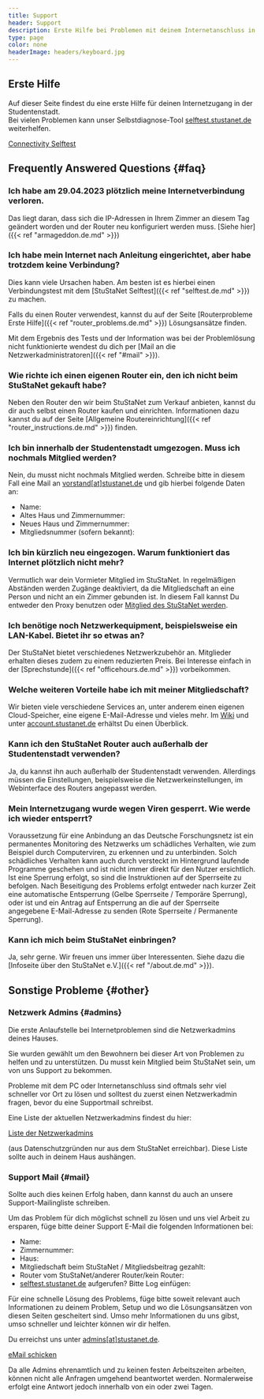 ```yaml
---
title: Support
header: Support
description: Erste Hilfe bei Problemen mit deinem Internetanschluss in der StuSta
type: page
color: none
headerImage: headers/keyboard.jpg
---
```


## Erste Hilfe
Auf dieser Seite findest du eine erste Hilfe für deinen Internetzugang in der Studentenstadt.<br />
Bei vielen Problemen kann unser Selbstdiagnose-Tool [selftest.stustanet.de](http://selftest.stustanet.de) weiterhelfen.

<a class="button" href="http://selftest.stustanet.de/">Connectivity Selftest</a>

## Frequently Answered Questions {#faq}

### Ich habe am 29.04.2023 plötzlich meine Internetverbindung verloren.
Das liegt daran, dass sich die IP-Adressen in Ihrem Zimmer an diesem Tag geändert worden und der Router neu konfiguriert werden muss. [Siehe hier]({{< ref "armageddon.de.md" >}})


### Ich habe mein Internet nach Anleitung eingerichtet, aber habe trotzdem keine Verbindung?
Dies kann viele Ursachen haben. Am besten ist es hierbei einen Verbindungstest mit dem [StuStaNet Selftest]({{< ref "selftest.de.md" >}}) zu machen.

Falls du einen Router verwendest, kannst du auf der Seite [Routerprobleme Erste Hilfe]({{< ref "router_problems.de.md" >}}) Lösungsansätze finden.

Mit dem Ergebnis des Tests und der Information was bei der Problemlösung nicht funktionierte wendest du dich per [Mail an die Netzwerkadministratoren]({{< ref "#mail" >}}).

### Wie richte ich einen eigenen Router ein, den ich nicht beim StuStaNet gekauft habe?
Neben den Router den wir beim StuStaNet zum Verkauf anbieten, kannst du dir auch selbst einen Router kaufen und einrichten.
Informationen dazu kannst du auf der Seite [Allgemeine Routereinrichtung]({{< ref "router_instructions.de.md" >}}) finden.

### Ich bin innerhalb der Studentenstadt umgezogen. Muss ich nochmals Mitglied werden?
Nein, du musst nicht nochmals Mitglied werden. Schreibe bitte in diesem Fall eine Mail an [vorstand[at]stustanet.de](https://stustanet.de/mail/vorstand?subject=Umzug&body=Name%3A%0AAltes%20Haus%20und%20Zimmernummer%3A%0ANeues%20Haus%20und%20Zimmernummer%3A%0AMitgliedsnummer%20(sofern%20bekannt)%3A) und gib hierbei folgende Daten an:

* Name:
* Altes Haus und Zimmernummer:
* Neues Haus und Zimmernummer:
* Mitgliedsnummer (sofern bekannt):

### Ich bin kürzlich neu eingezogen. Warum funktioniert das Internet plötzlich nicht mehr?
Vermutlich war dein Vormieter Mitglied im StuStaNet. In regelmäßigen Abständen werden Zugänge deaktiviert, da die Mitgliedschaft an eine Person und nicht an ein Zimmer gebunden ist. In diesem Fall kannst Du entweder den Proxy benutzen oder [Mitglied des StuStaNet werden](https://reg.stustanet.de).

### Ich benötige noch Netzwerkequipment, beispielsweise ein LAN-Kabel. Bietet ihr so etwas an?
Der StuStaNet bietet verschiedenes Netzwerkzubehör an. Mitglieder erhalten dieses zudem zu einem reduzierten Preis. Bei Interesse einfach in der [Sprechstunde]({{< ref "officehours.de.md" >}}) vorbeikommen.

### Welche weiteren Vorteile habe ich mit meiner Mitgliedschaft?
Wir bieten viele verschiedene Services an, unter anderem einen eigenen Cloud-Speicher, eine eigene E-Mail-Adresse und vieles mehr. Im [Wiki](https://wiki.stusta.de/StuStaNet-Dienste) und unter [account.stustanet.de](https://account.stustanet.de) erhältst Du einen Überblick.

### Kann ich den StuStaNet Router auch außerhalb der Studentenstadt verwenden?
Ja, du kannst ihn auch außerhalb der Studentenstadt verwenden.
Allerdings müssen die Einstellungen, beispielsweise die Netzwerkeinstellungen, im Webinterface des Routers angepasst werden.

### Mein Internetzugang wurde wegen Viren gesperrt. Wie werde ich wieder entsperrt?
Voraussetzung für eine Anbindung an das Deutsche Forschungsnetz ist ein permanentes Monitoring des Netzwerks um schädliches Verhalten, wie zum Beispiel durch Computerviren, zu erkennen und zu unterbinden. Solch schädliches Verhalten kann auch durch versteckt im Hintergrund laufende Programme geschehen und ist nicht immer direkt für den Nutzer ersichtlich.<br />
Ist eine Sperrung erfolgt, so sind die Instruktionen auf der Sperrseite zu befolgen. Nach Beseitigung des Problems erfolgt entweder nach kurzer Zeit eine automatische Entsperrung (Gelbe Sperrseite / Temporäre Sperrung), oder ist und ein Antrag auf Entsperrung an die auf der Sperrseite angegebene E-Mail-Adresse zu senden (Rote Sperrseite / Permanente Sperrung).

### Kann ich mich beim StuStaNet einbringen?
Ja, sehr gerne. Wir freuen uns immer über Interessenten. Siehe dazu die [Infoseite über den StuStaNet e.V.]({{< ref "/about.de.md" >}}).


## Sonstige Probleme {#other}

### Netzwerk Admins {#admins}

Die erste Anlaufstelle bei Internetproblemen sind die Netzwerkadmins deines Hauses.

Sie wurden gewählt um den Bewohnern bei dieser Art von Problemen zu helfen und zu unterstützen. Du musst kein Mitglied beim StuStaNet sein, um von uns Support zu bekommen.

Probleme mit dem PC oder Internetanschluss sind oftmals sehr viel schneller vor Ort zu lösen und solltest du zuerst einen Netzwerkadmin fragen, bevor du eine Supportmail schreibst.

Eine Liste der aktuellen Netzwerkadmins findest du hier:

<a class="button" href="https://dokumente.stustanet.de/adminliste/adminliste.pdf">Liste der Netzwerkadmins</a>

(aus Datenschutzgründen nur aus dem StuStaNet erreichbar). Diese Liste sollte auch in deinem Haus aushängen.

### Support Mail {#mail}

Sollte auch dies keinen Erfolg haben, dann kannst du auch an unsere Support-Mailingliste schreiben.

Um das Problem für dich möglichst schnell zu lösen und uns viel Arbeit zu ersparen, füge bitte deiner Support E-Mail die folgenden Informationen bei:

* Name:
* Zimmernummer:
* Haus:
* Mitgliedschaft beim StuStaNet / Mitgliedsbeitrag gezahlt:
* Router vom StuStaNet/anderer Router/kein Router:
* [selftest.stustanet.de](http://selftest.stustanet.de) aufgerufen? Bitte Log einfügen:

Für eine schnelle Lösung des Problems, füge bitte soweit relevant auch Informationen zu deinem Problem, Setup und wo die Lösungsansätzen von diesen Seiten gescheitert sind.
Umso mehr Informationen du uns gibst, umso schneller und leichter können wir dir helfen.

Du erreichst uns unter [admins[at]stustanet.de](https://stustanet.de/mail/admins?body=Name%3A%0AZimmernummer%3A%0AHaus%3A%0AMitgliedschaft%20beim%20StuStaNet%20%2F%20Mitgliedsbeitrag%20gezahlt%3A%0ARouter%20vom%20StuStaNet%2Fanderer%20Router%2Fkein%20Router%3A%0Aselftest.stustanet.de%20aufgerufen%3F%20Bitte%20Log%20einf%C3%BCgen%3A).

<a class="button" href="https://stustanet.de/mail/admins?body=Name%3A%0AZimmernummer%3A%0AHaus%3A%0AMitgliedschaft%20beim%20StuStaNet%20%2F%20Mitgliedsbeitrag%20gezahlt%3A%0ARouter%20vom%20StuStaNet%2Fanderer%20Router%2Fkein%20Router%3A%0Aselftest.stustanet.de%20aufgerufen%3F%20Bitte%20Log%20einf%C3%BCgen%3A">eMail schicken</a>

Da alle Admins ehrenamtlich und zu keinen festen Arbeitszeiten arbeiten, können nicht alle Anfragen umgehend beantwortet werden.
Normalerweise erfolgt eine Antwort jedoch innerhalb von ein oder zwei Tagen.
